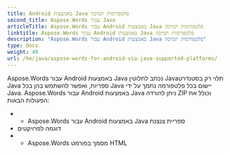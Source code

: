```yaml
---
title: Android באמצעות Java פלטפורמות תמיכה
second_title: Aspose.Words עבור Java
articleTitle: Aspose.Words עבור Android באמצעות Java פלטפורמות תמיכה
linktitle: Aspose.Words עבור Android באמצעות Java פלטפורמות תמיכה
description: "Aspose.Words עבור Android באמצעות Java פלטפורמות תמיכה"
type: docs
weight: 40
url: /he/java/aspose-words-for-android-via-java-supported-platforms/
---
```


Aspose.Words עבור Android באמצעות Java נכתב לחלוטין Javaתלוי רק בסטנדרט Java ספריות, ואפשר להשתמש בהן בכל Java יישום בכל פלטפורמה נתמך על ידי Java. Aspose.Words עבור Android באמצעות Java ניתן להורדה ZIP וכולל את הפעולות הבאות:

- - Aspose.Words עבור Android באמצעות Java ספריית צנצנת
- דוגמה לפרויקטים
- - Aspose.Words מסמך בפורמט HTML






